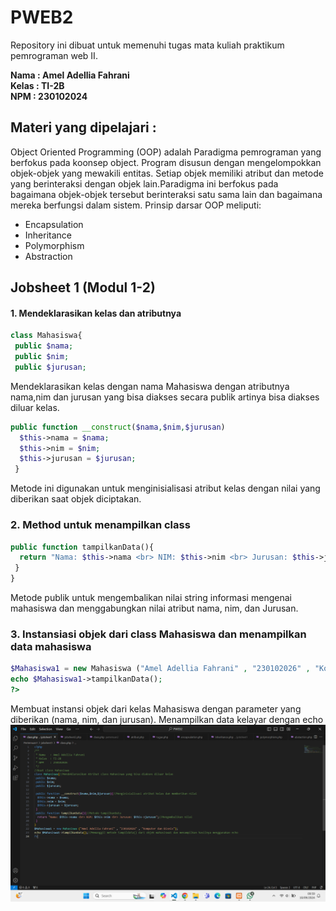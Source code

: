 # PWEB2
Repository ini dibuat untuk memenuhi tugas mata kuliah praktikum pemrograman web II.

**Nama   : Amel Adellia Fahrani  
Kelas    : TI-2B  
NPM      : 230102024**

## Materi yang dipelajari :
Object Oriented Programming (OOP) adalah Paradigma pemrograman yang berfokus pada koonsep object. Program disusun dengan mengelompokkan objek-objek yang mewakili entitas. Setiap objek memiliki atribut dan metode yang berinteraksi dengan objek lain.Paradigma ini berfokus pada bagaimana objek-objek tersebut berinteraksi satu sama lain dan bagaimana mereka berfungsi dalam sistem. Prinsip darsar OOP meliputi:
- Encapsulation 
- Inheritance
- Polymorphism
- Abstraction
## Jobsheet 1 (Modul 1-2)
#### 1. Mendeklarasikan kelas dan atributnya
```php
class Mahasiswa{
 public $nama;
 public $nim;
 public $jurusan;
```
Mendeklarasikan kelas dengan nama Mahasiswa dengan atributnya nama,nim dan jurusan yang bisa diakses secara publik artinya bisa diakses diluar kelas.
```php
public function __construct($nama,$nim,$jurusan)
  $this->nama = $nama;
  $this->nim = $nim;
  $this->jurusan = $jurusan;
 }
```
 Metode ini digunakan untuk menginisialisasi atribut kelas dengan nilai yang diberikan saat objek diciptakan.
### 2. Method untuk menampilkan class
```php
public function tampilkanData(){
  return "Nama: $this->nama <br> NIM: $this->nim <br> Jurusan: $this->jurusan";
 }
}
```
Metode publik untuk mengembalikan nilai string informasi mengenai mahasiswa dan menggabungkan nilai atribut nama, nim, dan Jurusan.
### 3. Instansiasi objek dari class Mahasiswa dan menampilkan data mahasiswa
```php
$Mahasiswa1 = new Mahasiswa ("Amel Adellia Fahrani" , "230102026" , "Komputer dan Bisnis");
echo $Mahasiswa1->tampilkanData();
?>
```
Membuat instansi objek dari kelas Mahasiswa dengan parameter yang diberikan (nama, nim, dan jurusan). Menampilkan data kelayar dengan echo
![code_1](Dokumentasi/code_1.png)
